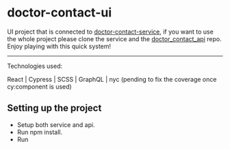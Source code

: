 # doctor-contact-ui

UI project that is connected to [doctor-contact-service](https://github.com/azayas97/doctor-contact-service), if you want to use the whole project please clone the service and the [doctor_contact_api](https://github.com/azayas97/doctor_contact_api) repo.
Enjoy playing with this quick system!

---
Technologies used:


React | Cypress | SCSS | GraphQL | nyc (pending to fix the coverage once cy:component is used)

## Setting up the project

* Setup both service and api.
* Run npm install.
* Run 
